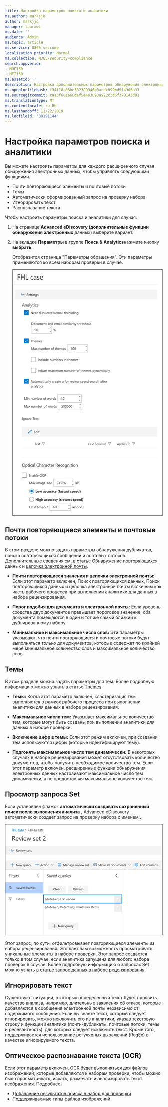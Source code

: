 ```yaml
---
title: Настройка параметров поиска и аналитики
ms.author: markjjo
author: markjjo
manager: laurawi
ms.date: ''
audience: Admin
ms.topic: article
ms.service: O365-seccomp
localization_priority: Normal
ms.collection: M365-security-compliance
search.appverid:
- MOE150
- MET150
ms.assetid: ''
description: Настройка дополнительных параметров обнаружения электронных данных, которые применяются ко всем наборам проверки в случае. К ним относятся параметры для аналитики и распознавания текста.
ms.openlocfilehash: f34f10c08be582389346b3aedc899bd9f4906a93
ms.sourcegitcommit: caa3f681a68daf5e463093a922c3d6f378143d91
ms.translationtype: MT
ms.contentlocale: ru-RU
ms.lasthandoff: 11/22/2019
ms.locfileid: "39191144"
---
```

# <a name="configure-search-and-analytics-settings"></a>Настройка параметров поиска и аналитики

Вы можете настроить параметры для каждого расширенного случая обнаружения электронных данных, чтобы управлять следующими функциями.

- Почти повторяющиеся элементы и почтовые потоки
- Темы
- Автоматически сформированный запрос на проверку набора
- Игнорировать текст
- Распознавание текста

Чтобы настроить параметры поиска и аналитики для случая:

1. На странице **Advanced eDiscovery (дополнительные функции обнаружения электронных** данных) выберите вариант.

2. На вкладке **Параметры** в группе **Поиск & Analytics**нажмите кнопку **выбрать**.

   Отобразится страница "Параметры обращения". Эти параметры применяются ко всем наборам проверки в случае.

   ![Настройка аналитики и параметров поиска для расширенного случая обнаружения электронных данных](media/AeDCaseSettings.png)

## <a name="near-duplicates-and-email-threading"></a>Почти повторяющиеся элементы и почтовые потоки

В этом разделе можно задать параметры обнаружения дубликатов, поиска повторяющихся сообщений и почтовых потоков. Дополнительные сведения см. в статье [Обнаружение повторяющихся](near-duplicates.md) данных и [цепочка электронной почты](email-threading.md).

- **Почти повторяющиеся значения и цепочки электронной почты:** Если этот параметр включен, Поиск повторяющихся данных, Поиск повторяющихся данных и цепочка электронной почты включены как часть рабочего процесса при выполнении аналитики для данных в наборе рецензирования.

- **Порог подобия для документа и электронной почты:** Если уровень сходства двух документов превышает пороговое значение, оба документа помещаются в один и тот же самый близкий к дублированному набору.

- **Минимальное и максимальное число слов:** Эти параметры указывают, что почти повторяющиеся и почтовые потоки будут выполняться только для документов, которые содержат по крайней мере минимальное количество слов и максимальное количество слов.

## <a name="themes"></a>Темы

В этом разделе можно задать параметры для тем. Более подробную информацию можно узнать в статье [Themes](themes-in-advanced-ediscovery.md).

- **Темы:** Когда этот параметр включен, кластеризация тем выполняется в рамках рабочего процесса при выполнении аналитики для данных в наборе рецензирования.

- **Максимальное число тем:** Указывает максимальное количество тем, которые могут быть созданы при выполнении аналитики для данных в наборе проверки.

- **Включение цифр в темы:** Если этот режим включен, при создании тем используются цифры (которые идентифицируют тему). 

- **Подгонять максимальное число тем динамически:** В некоторых случаях в наборе рецензирования может отсутствовать количество документов, чтобы получить необходимое количество тем. Если этот параметр включен, расширенные функции обнаружения электронных данных настраивают максимальное число тем динамически, а не предоставляя максимальное количество тем.

## <a name="review-set-query"></a>Просмотр запроса Set

Если установлен флажок **автоматически создавать сохраненный поиск после выполнения анализа** , Advanced eDiscovery автоматически создает запрос на проверку набора с именем **.** 

![Автоматически сформированный запрос for Review](media/AeDForReviewQuery.png)

Этот запрос, по сути, отфильтровывает повторяющиеся элементы из набора рецензирования. Это дает вам возможность просматривать уникальные элементы в наборе проверки. Этот запрос создается только в том случае, если аналитика запущена для любого набора проверок в случае. Более подробную информацию о запросах Set можно узнать [в статье запрос данных в наборе рецензирования](review-set-search.md).

## <a name="ignore-text"></a>Игнорировать текст

Существуют ситуации, в которых определенный текст будет проявить качество анализа, например, длительные заявления об отказе, которые добавляются в сообщения электронной почты независимо от содержимого сообщения. Если вы знаете текст, который следует игнорировать, можно исключить его из аналитики, указав текстовую строку и функции аналитики (почти-дубликаты, почтовые потоки, темы и релевантность), для которых следует исключить текст. Кроме того, поддерживается использование регулярных выражений (RegEx) в качестве игнорируемого текста. 

## <a name="optical-character-recognition-ocr"></a>Оптическое распознавание текста (OCR)

Если этот параметр включен, OCR будет выполняться для файлов изображений, которые добавляются к наборам проверки, чтобы можно было просматривать, искать, размечать и анализировать текст изображения. Подробнее:

- [Добавление результатов поиска в набор для проверки](add-data-to-review-set.md#optical-character-recognition)
- [Поддерживаемые типы файлов изображений](supported-filetypes-ediscovery20.md#image)